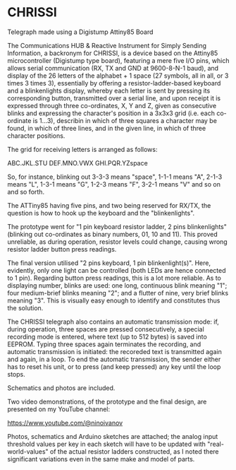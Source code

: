 # CHRISSI
Telegraph made using a Digistump Attiny85 Board

The Communications HUB & Reactive Instrument for Simply Sending Information, a backronym for CHRISSI, is a device based on the Attiny85 microcontroller (Digistump type board), featuring a mere five I/O pins, which allows serial communication (RX, TX and GND at 9600-8-N-1 baud), and display of the 26 letters of the alphabet + 1 space (27 symbols, all in all, or 3 times 3 times 3), essentially by offering a resistor-ladder-based keyboard and a blinkenlights display, whereby each letter is sent by pressing its corresponding button, transmitted over a serial line, and upon receipt it is expressed through three co-ordinates, X, Y and Z, given as consecutive blinks and expressing the character's position in a 3x3x3 grid (i.e. each co-ordinate is 1...3), describin in which of three squares a character may be found, in which of three lines, and in the given line, in which of three character positions.

The grid for receiving letters is arranged as follows:

ABC.JKL.STU
DEF.MNO.VWX
GHI.PQR.YZspace

So, for instance, blinking out 3-3-3 means "space", 1-1-1 means "A", 2-1-3 means "L", 1-3-1 means "G", 1-2-3 means "F", 3-2-1 means "V" and so on and so forth.

The ATTiny85 having five pins, and two being reserved for RX/TX, the question is how to hook up the keyboard and the "blinkenlights".

The prototype went for "1 pin keyboard resistor ladder, 2 pins blinkenlights" (blinking out co-ordinates as binary numbers, 01, 10 and 11). This proved unreliable, as during operation, resistor levels could change, causing wrong resistor ladder button press readings.

The final version utilised "2 pins keyboard, 1 pin blinkenlight(s)". Here, evidently, only one light can be controlled (both LEDs are hence connected to 1 pin). Regarding button press readings, this is a lot more reliable. As to displaying number, blinks are used: one long, continuous blink meaning "1"; four medium-brief blinks meaning "2"; and a flutter of nine, very brief blinks meaning "3". This is visually easy enough to identify and constitutes thus the solution.

The CHRISSI telegraph also contains an automatic transmission mode: if, during operation, three spaces are pressed consecutively, a special recording mode is entered, where text (up to 512 bytes) is saved into EEPROM. Typing three spaces again terminates the recording, and automatic transmission is initiated: the recoreded text is transmitted again and again, in a loop. To end the automatic transmission, the sender either has to reset his unit, or to press (and keep pressed) any key until the loop stops.

Schematics and photos are included.

Two video demonstrations, of the prototype and the final design, are presented on my YouTube channel:

https://www.youtube.com/@ninoivanov

Photos, schematics and Arduino sketches are attached; the analog input threshold values per key in each sketch will have to be updated with "real-world-values" of the actual resistor ladders constructed, as I noted there significant variations even in the same make and model of parts.


